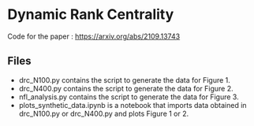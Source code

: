 # Dynamic Rank Centrality
 Code for the paper : https://arxiv.org/abs/2109.13743
 
## Files

+ drc_N100.py contains the script to generate the data for Figure 1.
+ drc_N400.py contains the script to generate the data for Figure 2.
+ nfl_analysis.py contains the script to generate the data for Figure 3.
+ plots_synthetic_data.ipynb is a notebook that imports data obtained in drc_N100.py or drc_N400.py and plots Figure 1 or 2.

 


